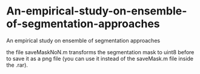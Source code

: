 # An-empirical-study-on-ensemble-of-segmentation-approaches
An empirical study on ensemble of segmentation approaches

the file saveMaskNoN.m transforms the segmentation mask to uint8 before to save it as a png file (you can use it instead of the saveMask.m file inside the .rar). 
